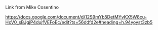 Link from Mike Cosentino

https://docs.google.com/document/d/12S9mYb5DetMYvKX5W8cu-HxV0_sBJgjP4dujfVEFoEc/edit?ts=56ddfd2e#heading=h.94yoyst3zb5
